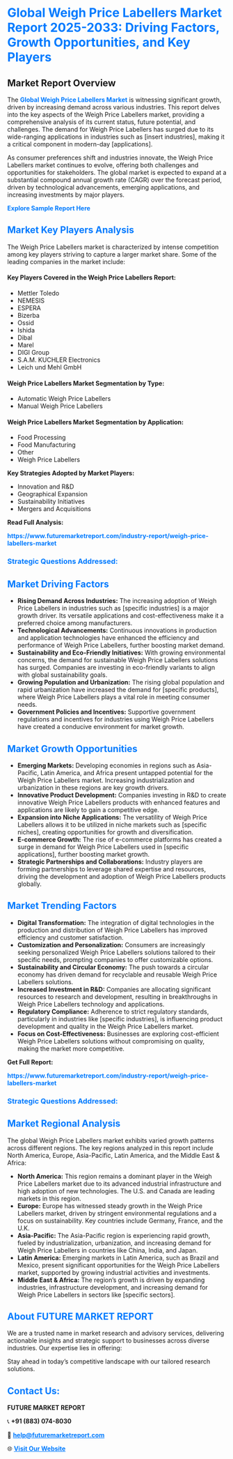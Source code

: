 <h1 style="color: #007BFF;">Global Weigh Price Labellers Market Report 2025-2033: Driving Factors, Growth Opportunities, and Key Players</h1>

<section id="overview">
<h2>Market Report Overview</h2>
<p>The <a href="https://www.futuremarketreport.com/industry-report/weigh-price-labellers-market" style="color: #007BFF; text-decoration: none;"><strong>Global Weigh Price Labellers Market</strong></a> is witnessing significant growth, driven by increasing demand across various industries. This report delves into the key aspects of the Weigh Price Labellers market, providing a comprehensive analysis of its current status, future potential, and challenges. The demand for Weigh Price Labellers has surged due to its wide-ranging applications in industries such as [insert industries], making it a critical component in modern-day [applications].</p>
<p>As consumer preferences shift and industries innovate, the Weigh Price Labellers market continues to evolve, offering both challenges and opportunities for stakeholders. The global market is expected to expand at a substantial compound annual growth rate (CAGR) over the forecast period, driven by technological advancements, emerging applications, and increasing investments by major players.</p>
</section>

<section id="overview">
<p><a href="https://www.futuremarketreport.com/request-sample/reportId=128316" style="color: #007BFF; text-decoration: none;"><strong>Explore Sample Report Here</strong></a></p>
</section>

<section id="key-players">
<h2 style="color: #007BFF;">Market Key Players Analysis</h2>
<p>The Weigh Price Labellers market is characterized by intense competition among key players striving to capture a larger market share. Some of the leading companies in the market include:</p>
<h4>Key Players Covered in the Weigh Price Labellers Report:</h4>
<ul><li>Mettler Toledo</li><li>NEMESIS</li><li>ESPERA</li><li>Bizerba</li><li>Ossid</li><li>Ishida</li><li>Dibal</li><li>Marel</li><li>DIGI Group</li><li>S.A.M. KUCHLER Electronics</li><li>Leich und Mehl GmbH</li></ul>
<h4>Weigh Price Labellers Market Segmentation by Type:</h4>
<ul><li>Automatic Weigh Price Labellers</li><li>Manual Weigh Price Labellers</li></ul>

<h4>Weigh Price Labellers Market Segmentation by Application:</h4>
<ul><li>Food Processing</li><li>Food Manufacturing</li><li>Other</li><li>Weigh Price Labellers</li></ul>
<p><strong>Key Strategies Adopted by Market Players:</strong></p>
<ul>
<li>Innovation and R&D</li>
<li>Geographical Expansion</li>
<li>Sustainability Initiatives</li>
<li>Mergers and Acquisitions</li>
</ul>
</section>

<section>
<p><strong>Read Full Analysis: </strong></p><a href="https://www.futuremarketreport.com/industry-report/weigh-price-labellers-market" style="color: #007BFF; text-decoration: none;"><strong>https://www.futuremarketreport.com/industry-report/weigh-price-labellers-market</strong></a>
<h3 style="color: #007BFF;">Strategic Questions Addressed:</h3>
</section>

<section id="driving-factors">
<h2 style="color: #007BFF;">Market Driving Factors</h2>
<ul>
<li><strong>Rising Demand Across Industries:</strong> The increasing adoption of Weigh Price Labellers in industries such as [specific industries] is a major growth driver. Its versatile applications and cost-effectiveness make it a preferred choice among manufacturers.</li>
<li><strong>Technological Advancements:</strong> Continuous innovations in production and application technologies have enhanced the efficiency and performance of Weigh Price Labellers, further boosting market demand.</li>
<li><strong>Sustainability and Eco-Friendly Initiatives:</strong> With growing environmental concerns, the demand for sustainable Weigh Price Labellers solutions has surged. Companies are investing in eco-friendly variants to align with global sustainability goals.</li>
<li><strong>Growing Population and Urbanization:</strong> The rising global population and rapid urbanization have increased the demand for [specific products], where Weigh Price Labellers plays a vital role in meeting consumer needs.</li>
<li><strong>Government Policies and Incentives:</strong> Supportive government regulations and incentives for industries using Weigh Price Labellers have created a conducive environment for market growth.</li>
</ul>
</section>

<section id="growth-opportunities">
<h2 style="color: #007BFF;">Market Growth Opportunities</h2>
<ul>
<li><strong>Emerging Markets:</strong> Developing economies in regions such as Asia-Pacific, Latin America, and Africa present untapped potential for the Weigh Price Labellers market. Increasing industrialization and urbanization in these regions are key growth drivers.</li>
<li><strong>Innovative Product Development:</strong> Companies investing in R&D to create innovative Weigh Price Labellers products with enhanced features and applications are likely to gain a competitive edge.</li>
<li><strong>Expansion into Niche Applications:</strong> The versatility of Weigh Price Labellers allows it to be utilized in niche markets such as [specific niches], creating opportunities for growth and diversification.</li>
<li><strong>E-commerce Growth:</strong> The rise of e-commerce platforms has created a surge in demand for Weigh Price Labellers used in [specific applications], further boosting market growth.</li>
<li><strong>Strategic Partnerships and Collaborations:</strong> Industry players are forming partnerships to leverage shared expertise and resources, driving the development and adoption of Weigh Price Labellers products globally.</li>
</ul>
</section>

<section id="trending-factors">
<h2 style="color: #007BFF;">Market Trending Factors</h2>
<ul>
<li><strong>Digital Transformation:</strong> The integration of digital technologies in the production and distribution of Weigh Price Labellers has improved efficiency and customer satisfaction.</li>
<li><strong>Customization and Personalization:</strong> Consumers are increasingly seeking personalized Weigh Price Labellers solutions tailored to their specific needs, prompting companies to offer customizable options.</li>
<li><strong>Sustainability and Circular Economy:</strong> The push towards a circular economy has driven demand for recyclable and reusable Weigh Price Labellers solutions.</li>
<li><strong>Increased Investment in R&D:</strong> Companies are allocating significant resources to research and development, resulting in breakthroughs in Weigh Price Labellers technology and applications.</li>
<li><strong>Regulatory Compliance:</strong> Adherence to strict regulatory standards, particularly in industries like [specific industries], is influencing product development and quality in the Weigh Price Labellers market.</li>
<li><strong>Focus on Cost-Effectiveness:</strong> Businesses are exploring cost-efficient Weigh Price Labellers solutions without compromising on quality, making the market more competitive.</li>
</ul>
</section>

<section>
<p><strong>Get Full Report: </strong></p><a href="https://www.futuremarketreport.com/industry-report/weigh-price-labellers-market" style="color: #007BFF; text-decoration: none;"><strong>https://www.futuremarketreport.com/industry-report/weigh-price-labellers-market</strong></a>
<h3 style="color: #007BFF;">Strategic Questions Addressed:</h3>
</section>


<section id="regional-analysis">
<h2 style="color: #007BFF;">Market Regional Analysis</h2>
<p>The global Weigh Price Labellers market exhibits varied growth patterns across different regions. The key regions analyzed in this report include North America, Europe, Asia-Pacific, Latin America, and the Middle East & Africa:</p>
<ul>
<li><strong>North America:</strong> This region remains a dominant player in the Weigh Price Labellers market due to its advanced industrial infrastructure and high adoption of new technologies. The U.S. and Canada are leading markets in this region.</li>
<li><strong>Europe:</strong> Europe has witnessed steady growth in the Weigh Price Labellers market, driven by stringent environmental regulations and a focus on sustainability. Key countries include Germany, France, and the U.K.</li>
<li><strong>Asia-Pacific:</strong> The Asia-Pacific region is experiencing rapid growth, fueled by industrialization, urbanization, and increasing demand for Weigh Price Labellers in countries like China, India, and Japan.</li>
<li><strong>Latin America:</strong> Emerging markets in Latin America, such as Brazil and Mexico, present significant opportunities for the Weigh Price Labellers market, supported by growing industrial activities and investments.</li>
<li><strong>Middle East & Africa:</strong> The region’s growth is driven by expanding industries, infrastructure development, and increasing demand for Weigh Price Labellers in sectors like [specific sectors].</li>
</ul>
</section>

<footer>
<h2 style="color: #007BFF;">About FUTURE MARKET REPORT</h2>
<p>We are a trusted name in market research and advisory services, delivering actionable insights and strategic support to businesses across diverse industries. Our expertise lies in offering:</p>

<p>Stay ahead in today’s competitive landscape with our tailored research solutions.</p>

<h2 style="color: #007BFF;">Contact Us:</h2>
<p><strong>FUTURE MARKET REPORT</strong></p>
<p>📞 <strong>+91 (883) 074-8030</strong></p>
<p>📧 <strong><a href="mailto:help@futuremarketreport.com" style="color: #007BFF;">help@futuremarketreport.com</a></strong></p>
<p>🌐 <strong><a href="https://www.futuremarketreport.com/" style="color: #007BFF;">Visit Our Website</a></strong></p>
</footer>